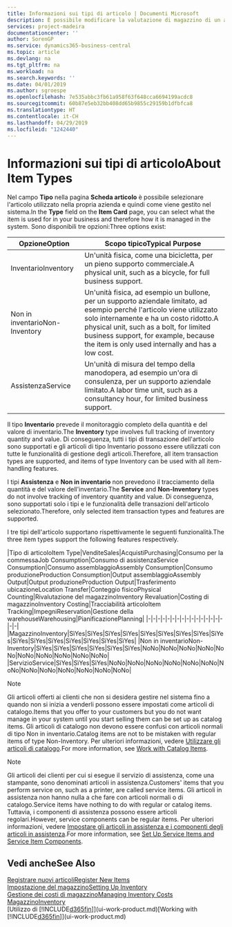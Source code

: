 ```yaml
---
title: Informazioni sui tipi di articolo | Documenti Microsoft
description: È possibile modificare la valutazione di magazzino di un articolo mediante i metodi di costing Media o FIFO, ad esempio, quando i costi degli articoli cambiano per i motivi diversi dalle transazioni.
services: project-madeira
documentationcenter: ''
author: SorenGP
ms.service: dynamics365-business-central
ms.topic: article
ms.devlang: na
ms.tgt_pltfrm: na
ms.workload: na
ms.search.keywords: ''
ms.date: 04/01/2019
ms.author: sgroespe
ms.openlocfilehash: 7e535abbc3fb61a958f63f648cca6694199acdc8
ms.sourcegitcommit: 60b87e5eb32bb408dd65b9855c29159b1dfbfca8
ms.translationtype: HT
ms.contentlocale: it-CH
ms.lasthandoff: 04/29/2019
ms.locfileid: "1242440"
---
```

# <a name="about-item-types"></a><span data-ttu-id="8e890-103">Informazioni sui tipi di articolo</span><span class="sxs-lookup"><span data-stu-id="8e890-103">About Item Types</span></span>
<span data-ttu-id="8e890-104">Nel campo **Tipo** nella pagina **Scheda articolo** è possibile selezionare l'articolo utilizzato nella propria azienda e quindi come viene gestito nel sistema.</span><span class="sxs-lookup"><span data-stu-id="8e890-104">In the **Type** field on the **Item Card** page, you can select what the item is used for in your business and therefore how it is managed in the system.</span></span> <span data-ttu-id="8e890-105">Sono disponibili tre opzioni:</span><span class="sxs-lookup"><span data-stu-id="8e890-105">Three options exist:</span></span>

|<span data-ttu-id="8e890-106">Opzione</span><span class="sxs-lookup"><span data-stu-id="8e890-106">Option</span></span>|<span data-ttu-id="8e890-107">Scopo tipico</span><span class="sxs-lookup"><span data-stu-id="8e890-107">Typical Purpose</span></span>|
|------|-----------|
|<span data-ttu-id="8e890-108">Inventario</span><span class="sxs-lookup"><span data-stu-id="8e890-108">Inventory</span></span>|<span data-ttu-id="8e890-109">Un'unità fisica, come una bicicletta, per un pieno supporto commerciale.</span><span class="sxs-lookup"><span data-stu-id="8e890-109">A physical unit, such as a bicycle, for full business support.</span></span>|
|<span data-ttu-id="8e890-110">Non in inventario</span><span class="sxs-lookup"><span data-stu-id="8e890-110">Non-Inventory</span></span>|<span data-ttu-id="8e890-111">Un'unità fisica, ad esempio un bullone, per un supporto aziendale limitato, ad esempio perché l'articolo viene utilizzato solo internamente e ha un costo ridotto.</span><span class="sxs-lookup"><span data-stu-id="8e890-111">A physical unit, such as a bolt, for limited business support, for example, because the item is only used internally and has a low cost.</span></span>|
|<span data-ttu-id="8e890-112">Assistenza</span><span class="sxs-lookup"><span data-stu-id="8e890-112">Service</span></span>|<span data-ttu-id="8e890-113">Un'unità di misura del tempo della manodopera, ad esempio un'ora di consulenza, per un supporto aziendale limitato.</span><span class="sxs-lookup"><span data-stu-id="8e890-113">A labor time unit, such as a consultancy hour, for limited business support.</span></span>|

<span data-ttu-id="8e890-114">Il tipo **Inventario** prevede il monitoraggio completo della quantità e del valore di inventario.</span><span class="sxs-lookup"><span data-stu-id="8e890-114">The **Inventory** type involves full tracking of inventory quantity and value.</span></span> <span data-ttu-id="8e890-115">Di conseguenza, tutti i tipi di transazione dell'articolo sono supportati e gli articoli di tipo Inventario possono essere utilizzati con tutte le funzionalità di gestione degli articoli.</span><span class="sxs-lookup"><span data-stu-id="8e890-115">Therefore, all item transaction types are supported, and items of type Inventory can be used with all item-handling features.</span></span>

<span data-ttu-id="8e890-116">I tipi **Assistenza** e **Non in inventario** non prevedono il tracciamento della quantità e del valore dell'inventario.</span><span class="sxs-lookup"><span data-stu-id="8e890-116">The **Service** and **Non-Inventory** types do not involve tracking of inventory quantity and value.</span></span> <span data-ttu-id="8e890-117">Di conseguenza, sono supportati solo i tipi e le funzionalità delle transazioni dell'articolo selezionato.</span><span class="sxs-lookup"><span data-stu-id="8e890-117">Therefore, only selected item transaction types and features are supported.</span></span>

<span data-ttu-id="8e890-118">I tre tipi dell'articolo supportano rispettivamente le seguenti funzionalità.</span><span class="sxs-lookup"><span data-stu-id="8e890-118">The three item types support the following features respectively.</span></span>

|<span data-ttu-id="8e890-119">Tipo di articolo</span><span class="sxs-lookup"><span data-stu-id="8e890-119">Item Type</span></span>|<span data-ttu-id="8e890-120">Vendite</span><span class="sxs-lookup"><span data-stu-id="8e890-120">Sales</span></span>|<span data-ttu-id="8e890-121">Acquisti</span><span class="sxs-lookup"><span data-stu-id="8e890-121">Purchasing</span></span>|<span data-ttu-id="8e890-122">Consumo per la commessa</span><span class="sxs-lookup"><span data-stu-id="8e890-122">Job Consumption</span></span>|<span data-ttu-id="8e890-123">Consumo di assistenza</span><span class="sxs-lookup"><span data-stu-id="8e890-123">Service Consumption</span></span>|<span data-ttu-id="8e890-124">Consumo assemblaggio</span><span class="sxs-lookup"><span data-stu-id="8e890-124">Assembly Consumption</span></span>|<span data-ttu-id="8e890-125">Consumo produzione</span><span class="sxs-lookup"><span data-stu-id="8e890-125">Production Consumption</span></span>|<span data-ttu-id="8e890-126">Output assemblaggio</span><span class="sxs-lookup"><span data-stu-id="8e890-126">Assembly Output</span></span>|<span data-ttu-id="8e890-127">Output produzione</span><span class="sxs-lookup"><span data-stu-id="8e890-127">Production Output</span></span>|<span data-ttu-id="8e890-128">Trasferimento ubicazione</span><span class="sxs-lookup"><span data-stu-id="8e890-128">Location Transfer</span></span>|<span data-ttu-id="8e890-129">Conteggio fisico</span><span class="sxs-lookup"><span data-stu-id="8e890-129">Physical Counting</span></span>|<span data-ttu-id="8e890-130">Rivalutazione del magazzino</span><span class="sxs-lookup"><span data-stu-id="8e890-130">Inventory Revaluation</span></span>|<span data-ttu-id="8e890-131">Costing di magazzino</span><span class="sxs-lookup"><span data-stu-id="8e890-131">Inventory Costing</span></span>|<span data-ttu-id="8e890-132">Tracciabilità articolo</span><span class="sxs-lookup"><span data-stu-id="8e890-132">Item Tracking</span></span>|<span data-ttu-id="8e890-133">Impegni</span><span class="sxs-lookup"><span data-stu-id="8e890-133">Reservation</span></span>|<span data-ttu-id="8e890-134">Gestione della warehouse</span><span class="sxs-lookup"><span data-stu-id="8e890-134">Warehousing</span></span>|<span data-ttu-id="8e890-135">Pianificazione</span><span class="sxs-lookup"><span data-stu-id="8e890-135">Planning</span></span>|
|-|-|-|-|-|-|-|-|-|-|-|-|-|-|-|-|-|-|
|<span data-ttu-id="8e890-136">Magazzino</span><span class="sxs-lookup"><span data-stu-id="8e890-136">Inventory</span></span>|<span data-ttu-id="8e890-137">Sì</span><span class="sxs-lookup"><span data-stu-id="8e890-137">Yes</span></span>|<span data-ttu-id="8e890-138">Sì</span><span class="sxs-lookup"><span data-stu-id="8e890-138">Yes</span></span>|<span data-ttu-id="8e890-139">Sì</span><span class="sxs-lookup"><span data-stu-id="8e890-139">Yes</span></span>|<span data-ttu-id="8e890-140">Sì</span><span class="sxs-lookup"><span data-stu-id="8e890-140">Yes</span></span>|<span data-ttu-id="8e890-141">Sì</span><span class="sxs-lookup"><span data-stu-id="8e890-141">Yes</span></span>|<span data-ttu-id="8e890-142">Sì</span><span class="sxs-lookup"><span data-stu-id="8e890-142">Yes</span></span>|<span data-ttu-id="8e890-143">Sì</span><span class="sxs-lookup"><span data-stu-id="8e890-143">Yes</span></span>|<span data-ttu-id="8e890-144">Sì</span><span class="sxs-lookup"><span data-stu-id="8e890-144">Yes</span></span>|<span data-ttu-id="8e890-145">Sì</span><span class="sxs-lookup"><span data-stu-id="8e890-145">Yes</span></span>|<span data-ttu-id="8e890-146">Sì</span><span class="sxs-lookup"><span data-stu-id="8e890-146">Yes</span></span>|<span data-ttu-id="8e890-147">Sì</span><span class="sxs-lookup"><span data-stu-id="8e890-147">Yes</span></span>|<span data-ttu-id="8e890-148">Sì</span><span class="sxs-lookup"><span data-stu-id="8e890-148">Yes</span></span>|<span data-ttu-id="8e890-149">Sì</span><span class="sxs-lookup"><span data-stu-id="8e890-149">Yes</span></span>|<span data-ttu-id="8e890-150">Sì</span><span class="sxs-lookup"><span data-stu-id="8e890-150">Yes</span></span>|<span data-ttu-id="8e890-151">Sì</span><span class="sxs-lookup"><span data-stu-id="8e890-151">Yes</span></span>|<span data-ttu-id="8e890-152">Sì</span><span class="sxs-lookup"><span data-stu-id="8e890-152">Yes</span></span>|
|<span data-ttu-id="8e890-153">Non in inventario</span><span class="sxs-lookup"><span data-stu-id="8e890-153">Non-Inventory</span></span>|<span data-ttu-id="8e890-154">Sì</span><span class="sxs-lookup"><span data-stu-id="8e890-154">Yes</span></span>|<span data-ttu-id="8e890-155">Sì</span><span class="sxs-lookup"><span data-stu-id="8e890-155">Yes</span></span>|<span data-ttu-id="8e890-156">Sì</span><span class="sxs-lookup"><span data-stu-id="8e890-156">Yes</span></span>|<span data-ttu-id="8e890-157">Sì</span><span class="sxs-lookup"><span data-stu-id="8e890-157">Yes</span></span>|<span data-ttu-id="8e890-158">Sì</span><span class="sxs-lookup"><span data-stu-id="8e890-158">Yes</span></span>|<span data-ttu-id="8e890-159">Sì</span><span class="sxs-lookup"><span data-stu-id="8e890-159">Yes</span></span>|<span data-ttu-id="8e890-160">No</span><span class="sxs-lookup"><span data-stu-id="8e890-160">No</span></span>|<span data-ttu-id="8e890-161">No</span><span class="sxs-lookup"><span data-stu-id="8e890-161">No</span></span>|<span data-ttu-id="8e890-162">No</span><span class="sxs-lookup"><span data-stu-id="8e890-162">No</span></span>|<span data-ttu-id="8e890-163">No</span><span class="sxs-lookup"><span data-stu-id="8e890-163">No</span></span>|<span data-ttu-id="8e890-164">No</span><span class="sxs-lookup"><span data-stu-id="8e890-164">No</span></span>|<span data-ttu-id="8e890-165">No</span><span class="sxs-lookup"><span data-stu-id="8e890-165">No</span></span>|<span data-ttu-id="8e890-166">No</span><span class="sxs-lookup"><span data-stu-id="8e890-166">No</span></span>|<span data-ttu-id="8e890-167">No</span><span class="sxs-lookup"><span data-stu-id="8e890-167">No</span></span>|<span data-ttu-id="8e890-168">No</span><span class="sxs-lookup"><span data-stu-id="8e890-168">No</span></span>|<span data-ttu-id="8e890-169">No</span><span class="sxs-lookup"><span data-stu-id="8e890-169">No</span></span>|
|<span data-ttu-id="8e890-170">Servizio</span><span class="sxs-lookup"><span data-stu-id="8e890-170">Service</span></span>|<span data-ttu-id="8e890-171">Sì</span><span class="sxs-lookup"><span data-stu-id="8e890-171">Yes</span></span>|<span data-ttu-id="8e890-172">Sì</span><span class="sxs-lookup"><span data-stu-id="8e890-172">Yes</span></span>|<span data-ttu-id="8e890-173">Sì</span><span class="sxs-lookup"><span data-stu-id="8e890-173">Yes</span></span>|<span data-ttu-id="8e890-174">No</span><span class="sxs-lookup"><span data-stu-id="8e890-174">No</span></span>|<span data-ttu-id="8e890-175">No</span><span class="sxs-lookup"><span data-stu-id="8e890-175">No</span></span>|<span data-ttu-id="8e890-176">No</span><span class="sxs-lookup"><span data-stu-id="8e890-176">No</span></span>|<span data-ttu-id="8e890-177">No</span><span class="sxs-lookup"><span data-stu-id="8e890-177">No</span></span>|<span data-ttu-id="8e890-178">No</span><span class="sxs-lookup"><span data-stu-id="8e890-178">No</span></span>|<span data-ttu-id="8e890-179">No</span><span class="sxs-lookup"><span data-stu-id="8e890-179">No</span></span>|<span data-ttu-id="8e890-180">No</span><span class="sxs-lookup"><span data-stu-id="8e890-180">No</span></span>|<span data-ttu-id="8e890-181">No</span><span class="sxs-lookup"><span data-stu-id="8e890-181">No</span></span>|<span data-ttu-id="8e890-182">No</span><span class="sxs-lookup"><span data-stu-id="8e890-182">No</span></span>|<span data-ttu-id="8e890-183">No</span><span class="sxs-lookup"><span data-stu-id="8e890-183">No</span></span>|<span data-ttu-id="8e890-184">No</span><span class="sxs-lookup"><span data-stu-id="8e890-184">No</span></span>|<span data-ttu-id="8e890-185">No</span><span class="sxs-lookup"><span data-stu-id="8e890-185">No</span></span>|<span data-ttu-id="8e890-186">No</span><span class="sxs-lookup"><span data-stu-id="8e890-186">No</span></span>|

> [!NOTE]
> <span data-ttu-id="8e890-187">Gli articoli offerti ai clienti che non si desidera gestire nel sistema fino a quando non si inizia a venderli possono essere impostati come articoli di catalogo.</span><span class="sxs-lookup"><span data-stu-id="8e890-187">Items that you offer to your customers but you do not want manage in your system until you start selling them can be set up as catalog items.</span></span> <span data-ttu-id="8e890-188">Gli articoli di catalogo non devono essere confusi con articoli normali di tipo Non in inventario.</span><span class="sxs-lookup"><span data-stu-id="8e890-188">Catalog items are not to be mistaken with regular items of type Non-Inventory.</span></span> <span data-ttu-id="8e890-189">Per ulteriori informazioni, vedere [Utilizzare gli articoli di catalogo](inventory-how-work-nonstock-items.md).</span><span class="sxs-lookup"><span data-stu-id="8e890-189">For more information, see [Work with Catalog Items](inventory-how-work-nonstock-items.md).</span></span>

> [!NOTE]
> <span data-ttu-id="8e890-190">Gli articoli dei clienti per cui si esegue il servizio di assistenza, come una stampante, sono denominati articoli in assistenza.</span><span class="sxs-lookup"><span data-stu-id="8e890-190">Customers' items that you perform service on, such as a printer, are called service items.</span></span> <span data-ttu-id="8e890-191">Gli articoli in assistenza non hanno nulla a che fare con articoli normali o di catalogo.</span><span class="sxs-lookup"><span data-stu-id="8e890-191">Service items have nothing to do with regular or catalog items.</span></span> <span data-ttu-id="8e890-192">Tuttavia, i componenti di assistenza possono essere articoli regolari.</span><span class="sxs-lookup"><span data-stu-id="8e890-192">However, service components can be regular items.</span></span> <span data-ttu-id="8e890-193">Per ulteriori informazioni, vedere [Impostare gli articoli in assistenza e i componenti degli articoli in assistenza](service-how-setup-service-items.md).</span><span class="sxs-lookup"><span data-stu-id="8e890-193">For more information, see [Set Up Service Items and Service Item Components](service-how-setup-service-items.md).</span></span>

## <a name="see-also"></a><span data-ttu-id="8e890-194">Vedi anche</span><span class="sxs-lookup"><span data-stu-id="8e890-194">See Also</span></span>
[<span data-ttu-id="8e890-195">Registrare nuovi articoli</span><span class="sxs-lookup"><span data-stu-id="8e890-195">Register New Items</span></span>](inventory-how-register-new-items.md)  
[<span data-ttu-id="8e890-196">Impostazione del magazzino</span><span class="sxs-lookup"><span data-stu-id="8e890-196">Setting Up Inventory</span></span>](inventory-setup-inventory.md)  
[<span data-ttu-id="8e890-197">Gestione dei costi di magazzino</span><span class="sxs-lookup"><span data-stu-id="8e890-197">Managing Inventory Costs</span></span>](finance-manage-inventory-costs.md)  
[<span data-ttu-id="8e890-198">Magazzino</span><span class="sxs-lookup"><span data-stu-id="8e890-198">Inventory</span></span>](inventory-manage-inventory.md)  
<span data-ttu-id="8e890-199">[Utilizzo di [!INCLUDE[d365fin](includes/d365fin_md.md)]](ui-work-product.md)</span><span class="sxs-lookup"><span data-stu-id="8e890-199">[Working with [!INCLUDE[d365fin](includes/d365fin_md.md)]](ui-work-product.md)</span></span>

